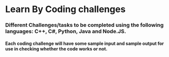 # Learn By Coding challenges
### Different Challenges/tasks to be completed using the following languages: C++, C#, Python, Java and Node.JS.

#### Each coding challenge will have some sample input and sample output for use in checking whether the code works or not.
